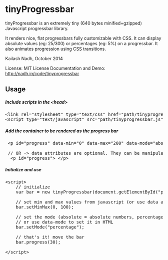 # tinyProgressbar
tinyProgressbar is an extremely tiny (640 bytes minified+gzipped) Javascript progressbar library.

It renders nice, flat progressbars fully customizable with CSS. It can display absolute values (eg: 25/300) or percentages (eg: 5%) on a progressbar. It also animates progression using CSS transitions.

Kailash Nadh, October 2014

License:	MIT License
Documentation and Demo: http://nadh.in/code/tinyprogressbar

## Usage

##### Include scripts in the &lt;head&gt;
<pre>
&lt;link rel=&quot;stylesheet&quot; type=&quot;text/css&quot; href=&quot;path/tinyprogressbar.css&quot;/&gt;
&lt;script type=&quot;text/javascript&quot; src=&quot;path/tinyprogressbar.js&quot;&gt;&lt;/script&gt;
</pre>

#####  Add the container to be rendered as the progress bar
<pre>
 &lt;p id=&quot;progress&quot; data-min=&quot;0&quot; data-max=&quot;200&quot; data-mode=&quot;absolute&quot;&gt; &lt;/p&gt;
 
 // OR -> data attributes are optional. They can be manipulated with Javascript
  &lt;p id=&quot;progress&quot;&gt; &lt;/p&gt;
</pre>
##### Initialize and use
<pre>
&lt;script&gt;
	// initialize
	var bar = new tinyProgressbar(document.getElementById(&quot;progress&quot;));

	// set min and max values from javascript (or use data attribute in the HTML)
	bar.setMinMax(0, 100);

	// set the mode (absolute = absolute numbers, percentage = percentage value %)
	// or use data-mode to set it in HTML
	bar.setMode("percentage");

	// that's it! move the bar
	bar.progress(30);

&lt;/script&gt;
</pre>